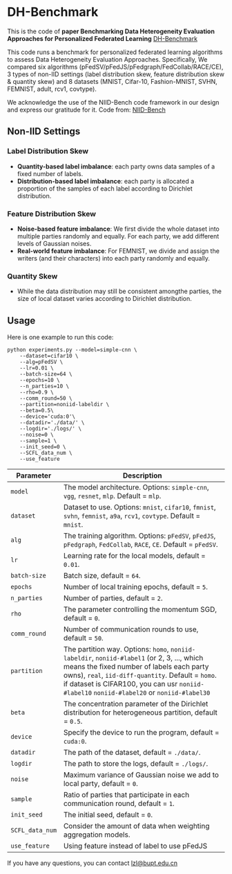 # DH-Benchmark



This is the code of **paper Benchmarking Data Heterogeneity Evaluation Approaches for Personalized Federated Learning** [DH-Benchmark](https://arxiv.org/abs/2410.07286) 

This code runs a benchmark for personalized federated learning algorithms to assess Data Heterogeneity Evaluation
Approaches. Specifically, We compared six algorithms (pFedSV/pFedJS/pFedgraph/FedCollab/RACE/CE), 3 types of non-IID settings (label
distribution skew, feature distribution skew & quantity skew) and 8 datasets (MNIST, Cifar-10, Fashion-MNIST, SVHN,
 FEMNIST, adult, rcv1, covtype).

We acknowledge the use of the NIID-Bench code framework in our design and express our gratitude for it. Code from: [NIID-Bench](https://github.com/Xtra-Computing/NIID-Bench)

## Non-IID Settings

### Label Distribution Skew

* **Quantity-based label imbalance**: each party owns data samples of a fixed number of labels.
* **Distribution-based label imbalance**: each party is allocated a proportion of the samples of each label according to
  Dirichlet distribution.

### Feature Distribution Skew

* **Noise-based feature imbalance**: We first divide the whole dataset into multiple parties randomly and equally. For
  each party, we add different levels of Gaussian noises.
* **Real-world feature imbalance**: For FEMNIST, we divide and assign the writers (and their characters) into each party
  randomly and equally.

### Quantity Skew

* While the data distribution may still be consistent amongthe parties, the size of local dataset varies according to
  Dirichlet distribution.

## Usage

Here is one example to run this code:

```
python experiments.py --model=simple-cnn \
    --dataset=cifar10 \
    --alg=pFedSV \
    --lr=0.01 \
    --batch-size=64 \
    --epochs=10 \
    --n_parties=10 \
    --rho=0.9 \
    --comm_round=50 \
    --partition=noniid-labeldir \
    --beta=0.5\
    --device='cuda:0'\
    --datadir='./data/' \
    --logdir='./logs/' \
    --noise=0 \
    --sample=1 \
    --init_seed=0 \
    --SCFL_data_num \
    --use_feature
```

| Parameter       | Description                                                                                                                                                                                                                                                                                 |
|-----------------|---------------------------------------------------------------------------------------------------------------------------------------------------------------------------------------------------------------------------------------------------------------------------------------------|
| `model`         | The model architecture. Options: `simple-cnn`, `vgg`, `resnet`, `mlp`. Default = `mlp`.                                                                                                                                                                                                     |
| `dataset`       | Dataset to use. Options: `mnist`, `cifar10`, `fmnist`, `svhn`, `femnist`, `a9a`, `rcv1`, `covtype`. Default = `mnist`.                                                                                                                                                                      |
| `alg`           | The training algorithm. Options: `pFedSV`, `pFedJS`, `pFedgraph`, `FedCollab`, `RACE`, `CE`. Default = `pFedSV`.                                                                                                                                                                            |
| `lr`            | Learning rate for the local models, default = `0.01`.                                                                                                                                                                                                                                       |
| `batch-size`    | Batch size, default = `64`.                                                                                                                                                                                                                                                                 |
| `epochs`        | Number of local training epochs, default = `5`.                                                                                                                                                                                                                                             |
| `n_parties`     | Number of parties, default = `2`.                                                                                                                                                                                                                                                           |
| `rho`           | The parameter controlling the momentum SGD, default = `0`.                                                                                                                                                                                                                                  |
| `comm_round`    | Number of communication rounds to use, default = `50`.                                                                                                                                                                                                                                      |
| `partition`     | The partition way. Options: `homo`, `noniid-labeldir`, `noniid-#label1` (or 2, 3, ..., which means the fixed number of labels each party owns), `real`, `iid-diff-quantity`. Default = `homo`. if dataset is CIFAR100, you can usr `noniid-#label10` `noniid-#label20` or `noniid-#label30` |
| `beta`          | The concentration parameter of the Dirichlet distribution for heterogeneous partition, default = `0.5`.                                                                                                                                                                                     |
| `device`        | Specify the device to run the program, default = `cuda:0`.                                                                                                                                                                                                                                  |
| `datadir`       | The path of the dataset, default = `./data/`.                                                                                                                                                                                                                                               |
| `logdir`        | The path to store the logs, default = `./logs/`.                                                                                                                                                                                                                                            |
| `noise`         | Maximum variance of Gaussian noise we add to local party, default = `0`.                                                                                                                                                                                                                    |
| `sample`        | Ratio of parties that participate in each communication round, default = `1`.                                                                                                                                                                                                               |
| `init_seed`     | The initial seed, default = `0`.                                                                                                                                                                                                                                                            |
| `SCFL_data_num` | Consider the amount of data when weighting aggregation models.                                                                                                                                                                                                                              |
| `use_feature`   | Using feature instead of label to use pFedJS                                                                                                                                                                                                                                                |                                                                                                                                                                                |


If you have any questions, you can contact lzl@bupt.edu.cn
